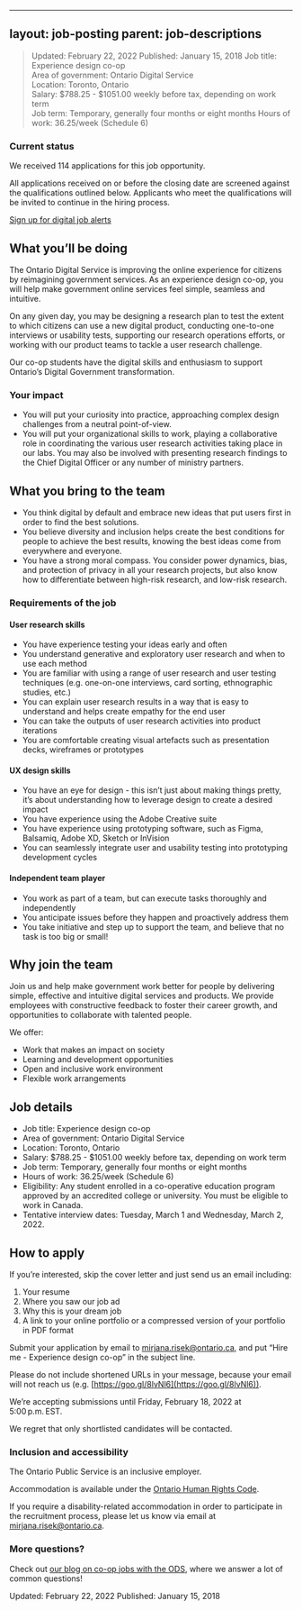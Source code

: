 
---
layout: job-posting
parent: job-descriptions
---


>Updated: February 22, 2022
>Published: January 15, 2018
>Job title: Experience design co-op    
>Area of government: Ontario Digital Service    
>Location: Toronto, Ontario   
>Salary: $788.25 - $1051.00 weekly before tax, depending on work term   
>Job term: Temporary, generally four months or eight months
>Hours of work: 36.25/week (Schedule 6)   

### Current status
We received 114 applications for this job opportunity.

All applications received on or before the closing date are screened against the qualifications outlined below. Applicants who meet the qualifications will be invited to continue in the hiring process.

[Sign up for digital job alerts](http://eepurl.com/hgN9i9)

## What you’ll be doing
The Ontario Digital Service is improving the online experience for citizens by reimagining government services. As an experience design co-op, you will help make government online services feel simple, seamless and intuitive.

On any given day, you may be designing a research plan to test the extent to which citizens can use a new digital product, conducting one-to-one interviews or usability tests, supporting our research operations efforts, or working with our product teams to tackle a user research challenge.

Our co-op students have the digital skills and enthusiasm to support Ontario’s Digital Government transformation.

### Your impact
-   You will put your curiosity into practice, approaching complex design challenges from a neutral point-of-view.    
-   You will put your organizational skills to work, playing a collaborative role in coordinating the various user research activities taking place in our labs. You may also be involved with presenting research findings to the Chief Digital Officer or any number of ministry partners.   

## What you bring to the team
-   You think digital by default and embrace new ideas that put users first in order to find the best solutions.    
-   You believe diversity and inclusion helps create the best conditions for people to achieve the best results, knowing the best ideas come from everywhere and everyone.    
-   You have a strong moral compass. You consider power dynamics, bias, and protection of privacy in all your research projects, but also know how to differentiate between high-risk research, and low-risk research.
    
### Requirements of the job
#### User research skills
-   You have experience testing your ideas early and often    
-   You understand generative and exploratory user research and when to use each method    
-   You are familiar with using a range of user research and user testing techniques (e.g. one-on-one interviews, card sorting, ethnographic studies, etc.)    
-   You can explain user research results in a way that is easy to understand and helps create empathy for the end user    
-   You can take the outputs of user research activities into product iterations    
-   You are comfortable creating visual artefacts such as presentation decks, wireframes or prototypes
    
#### UX design skills
-   You have an eye for design - this isn’t just about making things pretty, it’s about understanding how to leverage design to create a desired impact    
-   You have experience using the Adobe Creative suite    
-   You have experience using prototyping software, such as Figma, Balsamiq, Adobe XD, Sketch or InVision    
-   You can seamlessly integrate user and usability testing into prototyping development cycles   

#### Independent team player
-   You work as part of a team, but can execute tasks thoroughly and independently    
-   You anticipate issues before they happen and proactively address them    
-   You take initiative and step up to support the team, and believe that no task is too big or small!
    
## Why join the team
Join us and help make government work better for people by delivering simple, effective and intuitive digital services and products. We provide employees with constructive feedback to foster their career growth, and opportunities to collaborate with talented people.

We offer:
-   Work that makes an impact on society    
-   Learning and development opportunities    
-   Open and inclusive work environment    
-   Flexible work arrangements
    
## Job details
-   Job title: Experience design co-op    
-   Area of government: Ontario Digital Service    
-   Location: Toronto, Ontario   
-   Salary: $788.25 - $1051.00 weekly before tax, depending on work term   
-   Job term: Temporary, generally four months or eight months
-   Hours of work: 36.25/week (Schedule 6)    
-   Eligibility: Any student enrolled in a co-operative education program approved by an accredited college or university. You must be eligible to work in Canada.    
-   Tentative interview dates: Tuesday, March 1 and Wednesday, March 2, 2022.
    
## How to apply
If you’re interested, skip the cover letter and just send us an email including:
1.  Your resume    
2.  Where you saw our job ad
3.  Why this is your dream job    
4.  A link to your online portfolio or a compressed version of your portfolio in PDF format

Submit your application by email to mirjana.risek@ontario.ca, and put “Hire me - Experience design co-op” in the subject line.

Please do not include shortened URLs in your message, because your email will not reach us (e.g. [https://goo.gl/8lvNl6](https://goo.gl/8lvNl6)).

We’re accepting submissions until Friday, February 18, 2022 at 5:00 p.m. EST.

We regret that only shortlisted candidates will be contacted.

### Inclusion and accessibility
The Ontario Public Service is an inclusive employer.

Accommodation is available under the [Ontario Human Rights Code](http://www.ohrc.on.ca/en/guide-your-rights-and-responsibilities-under-human-rights-code-0).

If you require a disability-related accommodation in order to participate in the recruitment process, please let us know via email at mirjana.risek@ontario.ca.

### More questions?
Check out [our blog on co-op jobs with the ODS](https://medium.com/ontariodigital/learn-more-about-co-op-placements-in-the-ods-a65f57c28dc8), where we answer a lot of common questions!

Updated: February 22, 2022
Published: January 15, 2018
